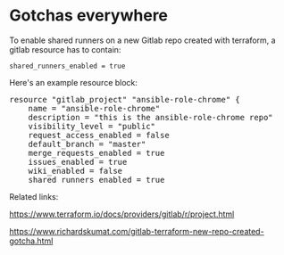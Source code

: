 # Gotchas everywhere

To enable shared runners on a new Gitlab
repo created with terraform,
a gitlab resource has to contain:

```
shared_runners_enabled = true
```

Here's an example resource block:

<pre>
resource "gitlab_project" "ansible-role-chrome" {
    name = "ansible-role-chrome"
    description = "this is the ansible-role-chrome repo"
    visibility_level = "public"
    request_access_enabled = false
    default_branch = "master"
    merge_requests_enabled = true
    issues_enabled = true
    wiki_enabled = false
    shared_runners_enabled = true
</pre>

Related links:

https://www.terraform.io/docs/providers/gitlab/r/project.html

https://www.richardskumat.com/gitlab-terraform-new-repo-created-gotcha.html